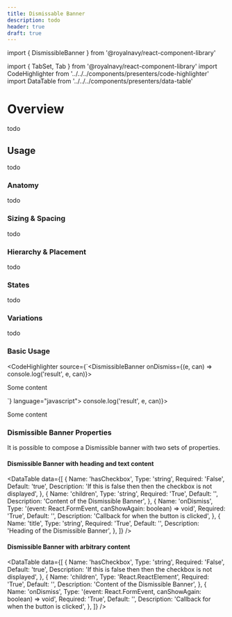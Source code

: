 ```yaml
---
title: Dismissable Banner
description: todo
header: true
draft: true
---
```


import { DismissibleBanner } from '@royalnavy/react-component-library'

import { TabSet, Tab } from '@royalnavy/react-component-library'
import CodeHighlighter from '../../../components/presenters/code-highlighter'
import DataTable from '../../../components/presenters/data-table'

# Overview
todo

## Usage
todo

<TabSet>
<Tab title="Design">

### Anatomy

todo

### Sizing & Spacing
todo

### Hierarchy & Placement
todo

### States
todo

### Variations
todo

</Tab>

<Tab title="Develop">

### Basic Usage
<CodeHighlighter source={`<DismissibleBanner onDismiss={(e, can) => console.log('result', e, can)}>
  <p>Some content</p>
</DismissibleBanner>`} language="javascript">
<DismissibleBanner onDismiss={(e, can) => console.log('result', e, can)}>
  <p>Some content</p>
</DismissibleBanner>
</CodeHighlighter>


### Dismissible Banner Properties
It is possible to compose a Dismissible banner with two sets of properties.
#### Dismissible Banner with heading and text content
<DataTable data={[
  {
    Name: 'hasCheckbox',
    Type: 'string',
    Required: 'False',
    Default: 'true',
    Description: 'If this is false then then the checkbox is not displayed',
  },
  {
    Name: 'children',
    Type: 'string',
    Required: 'True',
    Default: '',
    Description: 'Content of the Dismissible Banner',
  },
  {
    Name: 'onDismiss',
    Type: '(event: React.FormEvent<HTMLButtonElement>, canShowAgain: boolean) => void',
    Required: 'True',
    Default: '',
    Description: 'Callback for when the button is clicked',
  },
  {
    Name: 'title',
    Type: 'string',
    Required: 'True',
    Default: '',
    Description: 'Heading of the Dismissible Banner',
  },
]} />

#### Dismissible Banner with arbitrary content
<DataTable data={[
  {
    Name: 'hasCheckbox',
    Type: 'string',
    Required: 'False',
    Default: 'true',
    Description: 'If this is false then then the checkbox is not displayed',
  },
  {
    Name: 'children',
    Type: 'React.ReactElement',
    Required: 'True',
    Default: '',
    Description: 'Content of the Dismissible Banner',
  },
  {
    Name: 'onDismiss',
    Type: '(event: React.FormEvent<HTMLButtonElement>, canShowAgain: boolean) => void',
    Required: 'True',
    Default: '',
    Description: 'Callback for when the button is clicked',
  },
]} />

</Tab>
</TabSet>
